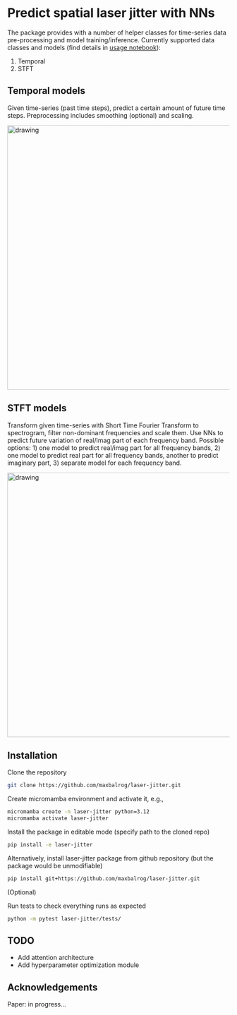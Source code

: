# Predict spatial laser jitter with NNs

The package provides with a number of helper classes for time-series data pre-processing and model training/inference. Currently supported data classes and models (find details in [usage notebook](usage.ipynb)):
1. Temporal
2. STFT

## Temporal models
Given time-series (past time steps), predict a certain amount of future time steps. Preprocessing includes smoothing (optional) and scaling.

<img src="figures/temporal_model.png" alt="drawing" width="600"/>

## STFT models
Transform given time-series with Short Time Fourier Transform to spectrogram, filter non-dominant frequencies and scale them. Use NNs to predict future variation of real/imag part of each frequency band. Possible options: 1) one model to predict real/imag part for all frequency bands, 2) one model to predict real part for all frequency bands, another to predict imaginary part, 3) separate model for each frequency band.

<img src="figures/stft_model.png" alt="drawing" width="600"/>

## Installation
Clone the repository
```bash
git clone https://github.com/maxbalrog/laser-jitter.git
```

Create micromamba environment and activate it, e.g.,
```bash
micromamba create -n laser-jitter python=3.12
micromamba activate laser-jitter
```

Install the package in editable mode (specify path to the cloned repo)
```bash
pip install -e laser-jitter
```

Alternatively, install laser-jitter package from github repository (but the package would be unmodifiable)
```bash
pip install git+https://github.com/maxbalrog/laser-jitter.git
```

(Optional)

Run tests to check everything runs as expected
```bash
python -m pytest laser-jitter/tests/
```

## TODO
- Add attention architecture
- Add hyperparameter optimization module

## Acknowledgements
Paper: in progress...



